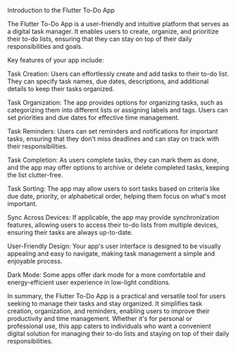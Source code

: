 Introduction to the Flutter To-Do App

The Flutter To-Do App is a user-friendly and intuitive platform that serves as a digital task manager. It enables users to create, organize, and prioritize their to-do lists, ensuring that they can stay on top of their daily responsibilities and goals.

Key features of your app include:

Task Creation: Users can effortlessly create and add tasks to their to-do list. They can specify task names, due dates, descriptions, and additional details to keep their tasks organized.

Task Organization: The app provides options for organizing tasks, such as categorizing them into different lists or assigning labels and tags. Users can set priorities and due dates for effective time management.

Task Reminders: Users can set reminders and notifications for important tasks, ensuring that they don't miss deadlines and can stay on track with their responsibilities.

Task Completion: As users complete tasks, they can mark them as done, and the app may offer options to archive or delete completed tasks, keeping the list clutter-free.

Task Sorting: The app may allow users to sort tasks based on criteria like due date, priority, or alphabetical order, helping them focus on what's most important.

Sync Across Devices: If applicable, the app may provide synchronization features, allowing users to access their to-do lists from multiple devices, ensuring their tasks are always up-to-date.

User-Friendly Design: Your app's user interface is designed to be visually appealing and easy to navigate, making task management a simple and enjoyable process.

Dark Mode: Some apps offer dark mode for a more comfortable and energy-efficient user experience in low-light conditions.

In summary, the Flutter To-Do App is a practical and versatile tool for users seeking to manage their tasks and stay organized. It simplifies task creation, organization, and reminders, enabling users to improve their productivity and time management. Whether it's for personal or professional use, this app caters to individuals who want a convenient digital solution for managing their to-do lists and staying on top of their daily responsibilities.
